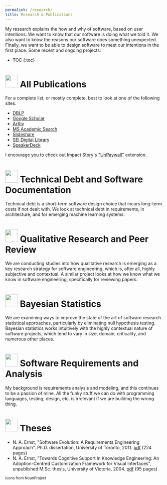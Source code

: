 ```yaml
---
permalink: /research/
title: Research & Publications
---
```


My research explains the how and why of software, based on user intentions. We want to know that our software is doing what we told it. We also want to know the reasons our software does something unexpected. Finally, we want to be able to design software to meet our intentions in the first place. Some recent and ongoing projects:

<!-- 
This is particularly important today:

* extensive use of "other people's code" in the form of libraries and packages; 
* software running on "other people's computers", i.e., the cloud; 
* software with a wide latitude to make its own decisions, often relying on opaque machine learning algorithms. -->

- TOC
{:toc}

# <img width="40px" src="{{site.baseurl}}/images/noun_Mortarboard_1727785_000000.png"/> All Publications
For a complete list, or mostly complete, best to look at one of the following sites. 

<ul>
    <li><a href="http://www.informatik.uni-trier.de/~ley/pers/hd/e/Ernst:Neil_A=" itemprop="sameAs"><i class="ai ai-dblp-square ai-fw" aria-hidden="true"></i> DBLP</a></li>
    <li><a href="http://scholar.google.com/citations?user=byBabzAAAAAJ&hl=en" itemprop="sameAs"><i class="ai ai-google-scholar ai-fw" aria-hidden="true"></i> Google Scholar</a></li>
     <li><a href="https://arxiv.org/search?searchtype=author&query=Ernst%2C+N+A" itemprop="sameAs"><i class="ai ai-google-scholar ai-fw" aria-hidden="true"></i> ArXiv</a></li>
    <li><a href="http://academic.research.microsoft.com/Author/2155512/neil-a-ernst" itemprop="sameAs"><i class="fa fa-windows fa-fw" aria-hidden="true"></i> MS Academic Search</a></li>
    <li><a href="http://www.slideshare.net/NeilErnst" itemprop="sameAs"><i class="fa fa-slideshare fa-fw" aria-hidden="true"></i> Slideshare</a></li>
    <li><a href="http://resources.sei.cmu.edu/library/author.cfm?authorID=2125" itemprop="sameAs"><i class="fa fa-industry fa-fw" aria-hidden="true"></i> SEI Digital Library</a></li>
    <li><a href="https://speakerdeck.com/neilernst/" itemprop="sameAs"><i class="fa fa-github fa-fw" aria-hidden="true"></i> SpeakerDeck</a></li>
</ul>

I encourage you to check out Impact Story's ["UnPaywall"](http://unpaywall.org/) extension.

# <img width="40px" src="{{site.baseurl}}/images/noun_financial debt_1613245_000000.png"/> Technical Debt and Software Documentation 
Technical debt is a short-term software design choice that incurs long-term costs if not dealt with. We look at technical debt in requirements, in architecture, and for emerging machine learning systems. 

<!--1. (short paper)  M. P. Robillard, A. Marcus, C. Treude, G. Bavota, O. Chaparro, N. Ernst, M. A. Gerosa, M. Godfrey, M. Lanza, M. Linares-Vásquez, G. Murphy, L. Moreno, D. Shepherd, and E. Wong, "On-Demand Developer Documentation", ICSME ’17: 33rd Int’l. Conf. on Software Maintenance and Evolution (AR: 58%) [preprint c/o C. Treude](https://ctreude.files.wordpress.com/2017/08/icsme17b.pdf)
2. Neil A. Ernst, Stephany Bellomo, Ipek Ozkaya, Robert Nord, "What to Fix? Distinguishing between design and non-design rules in automated tools", *International Conference on Software Architecture*, Gothenburg, 2017. [preprint](/papers/icsa17short.pdf) • [long version](/papers/icsa17long.pdf) • [blog post](https://insights.sei.cmu.edu/sei_blog/2017/05/automating-design-analysis.html)
2. **Neil A. Ernst**, Stephany Bellomo, Robert Nord, Ipek Ozkaya, Ian Gorton: "Measure It, Manage It, Ignore It: Software Practitioners and Technical Debt". International Conference on Foundations of Software Engineering/European Software Engineering Conference (ESEC/FSE), Bergamo, Italy, 2015. **Distinguished paper award.** (Acceptance rate: 25.4%, 291 submissions). [Data](https://github.com/neilernst/td-survey) • [preprint](/papers/fse15.pdf) • [blog](http://bit.ly/sei-td) • [slides](http://www.slideshare.net/NeilErnst/measure-it-manage-it-ignore-it-software-practitioners-and-technical-debt)  -->

# <img width="40px" src="{{site.baseurl}}/images/noun_PhysicalExam_301421_000000.png"/> Qualitative Research and Peer Review
We are conducting studies into how qualitative research is emerging as a key research strategy for software engineering, which is, after all, highly subjective and contextual. A similar project looks at how we know what we know in software engineering, specifically for reviewing papers.

# <img width="40px" src="{{site.baseurl}}/images/noun_Normal distribution_991167_000000.png"/> Bayesian Statistics
We are examining ways to improve the state of the art of software research statistical approaches, particularly by eliminating null hypothesis testing. Bayesian statistics works intuitively with the highly contextual nature of software projects, which tend to vary in size, domain, criticality, and numerous other places. 

<!-- 2. (short paper) Neil A. Ernst, "Bayesian Hierarchical Models for Tailoring Metrics Thresholds", Intl Working Conference on Mining Software Repositories, 2018. [arxiv](https://arxiv.org/abs/1804.02443) • [slides](https://speakerdeck.com/neilernst/bayesian-hierarchical-modeling-for-software-metrics?slide=1) -->


# <img width="40px" src="{{site.baseurl}}/images/noun_students_21562_000000.png"/> Software Requirements and Analysis
My background is requirements analysis and modeling, and this continues to be a passion of mine. All the funky stuff we can do with programming languages, testing, design, etc. is irrelevant if we are building the wrong thing. 

<!-- 1. George Mathew, Tim Menzies, **Neil A. Ernst**, John Klein, "Shorter Reasoning About Larger Requirements Models", *International Requirements Engineering Conference*, Porto, 2017. [arXiv:1702.05568](https://arxiv.org/abs/1702.05568#)
1. **Neil A. Ernst**, Mary Popeck, Felix Bachmann, Patrick Donohoe, Creating Software Modernization Roadmaps: The Architecture Options Workshop". *Working International Conference on Software Architecture (WICSA)*, Venice, Italy, 2016. [preprint](/papers/aows-wicsa.pdf)
1. Ivan J. Jureta, Alexander Borgida, Neil A. Ernst, and John Mylopoulos. "The requirements problem for adaptive systems". ACM Transactions on Management Information Systems, 5(3):17:1–17:33, September 2014. [preprint](/papers/tmis-v43.pdf) [publisher](http://dx.doi.org/10.1145/2629376)
2. Neil A. Ernst, Alexander Borgida, Ivan J. Jureta, John Mylopoulos, "Agile requirements engineering via paraconsistent reasoning", _Information Systems_, 43: 100–116, July 2014. [preprint](https://dl.dropboxusercontent.com/u/340814/caise-journal.pdf) - [publisher](http://dx.doi.org/10.1016/j.is.2013.05.008)  -->


<!-- 3. John Klein, Ian Gorton, **Neil A. Ernst**, Patrick Donohoe, Kim Pham, Christian Matser, "Application-specific evaluation of NoSQL databases", International Big Data Congress, New York, 2015.
4. Stephany Bellomo, **Neil A. Ernst**, Robert L. Nord, Rick Kazman: "Toward Design Decisions to Enable Deployability: Empirical Study of Three Projects Reaching for the Continuous Delivery Holy Grail''. International Conference on Dependable Systems and Networks, Atlanta, pp. 702-707, 2014.
5. **Neil A. Ernst**, A. Borgida, J. Mylopoulos, I. Jureta, “Agile Requirements Evolution via Paraconsistent Reasoning”, _International Conference on Advanced Information Systems Engineering (CAISE)_, Gdansk, Poland, June 2012. [preprint](/papers/caise-incons.pdf) • [slides](http://www.slideshare.net/NeilErnst/supporting-agile-requirements-evolution-via-paraconsistent-reasoining)
6. **N. A. Ernst**, A. Borgida, I. Jureta, "Finding Incremental Solutions for Evolving Requirements," _International Conference on Requirements Engineering_, Trento: September, 2011. [pre-print](/papers/ernst-re2011.pdf) • [slides](http://www.slideshare.net/NeilErnst/finding-incremental-solutions-for-evolving-requirements)
8. **N. A. Ernst**, J. Mylopoulos, A. Borgida, and I. J. Jureta, "Reasoning with Optional and Preferred Requirements," _International Conference on Conceptual Modeling (ER)_, Vancouver: November, 2010. [preprint](/papers/ernst-er2010-merge.pdf) • [slides](http://www.slideshare.net/NeilErnst/er2010-ppt)
9. Ivan J. Jureta, Alex Borgida, **Neil A. Ernst**, John Mylopoulos, "Techne: Towards a New Generation of Requirements Modeling Languages with Goals, Preferences, and Inconsistency Handling",  _International Conference on Requirements Engineering_ (RE), Sydney: September, 2010. [preprint](/papers/techne-re10-v3_2-10p-camready.pdf) -->


<!-- 3. A. Hindle, N. A. Ernst, M. Godfrey, J. Mylopoulos, "Automated topic naming to support cross-project analysis of software maintenance activities," _Empirical Software Engineering Journal_, May 2012. (invited extended version of the MSR paper) [preprint](https://dl.dropboxusercontent.com/u/340814/ese.pdf) [publisher](http://dx.doi.org/10.1007/s10664-012-9209-9) [Data/addenda](http://softwareprocess.es/static/What's_in_a_Name.html)
7. Neil A. Ernst, M.-A. Storey, P. Allen, "Cognitive Support for Ontology Modeling", _Int. J. Human-Computer Studies_, 62 (5), May 2005, Pages 553-577. [pdf](/papers/ijhcs-protege.pdf) -->


<!-- 5. Neil A. Ernst, A. Borgida, I. Jureta, J. Mylopoulos, "An Overview of Requirements Evolution", in T. Mens, A. Serebrenik, A. Cleve (eds.): _Evolving Software Systems_, pp 3--32, Springer, 2014. [paywall](http://dx.doi.org/10.1007/978-3-642-45398-4_1)
6. N. Ernst, I. Ozkaya, R. Nord, J. Delange, S. Bellomo, I. Gorton, "Understanding the Role of Constraints on Architecturally Significant Requirements", _International Workshop on the Twin Peaks of Requirements and Architecture (TwinPeaks)_ at RE, Rio de Janeiro, July 2013. [preprint](https://dl.dropboxusercontent.com/u/340814/connect-twin-peaks.pdf) 
7. Neil A. Ernst, Gail Murphy, "Case Studies in Just-In-Time Requirements Analysis", _International Workshop on Empirical Requirements Engineering_ at RE, Chicago, September 2012. [preprint](/papers/empire12.pdf) - [slides](http://www.slideshare.net/NeilErnst/case-studies-in-justintime-requirements-analysis)
8. Neil A. Ernst, "On the Role of Requirements in Understanding and Managing Technical Debt", position paper at _International Workshop on Managing Technical Debt _at ICSE, Zurich, June 2012. [preprint](/papers/techdebt.pdf) - [slides](http://www.slideshare.net/NeilErnst/technical-debt-and-requirements#)
15. Jorge Aranda, Neil A. Ernst, Jennifer Horkoff, S. M. Easterbrook, [A Framework for Empirical Evaluation of Model Comprehensibility](http://www.cs.toronto.edu/%7Ejaranda/pubs/Aranda-MiSE2007.pdf), _International Workshop on Modeling in Software Engineering (MiSE-07)_, at the 29th International Conference on Software Engineering (ICSE'07), Minneapolis, USA, 19-20 May 2007.
16. Neil A. Ernst, Y. Yu, J. Mylopoulos, "Visualizing non-functional requirements", presented at _Workshop on Requirements Engineering Visualization_ at RE 2006, Minneapolis, September 11, 2006. [slides](http://www.slideshare.net/NeilErnst/rev06)
17. M. A. Storey, M. A. Musen, J. Silva, C. Best, N. Ernst, R. Fergerson, and N. F. Noy, "Jambalaya: Interactive visualization to enhance ontology authoring and knowledge acquisition in Protege," presented at _Workshop on Interactive Tools for Knowledge Capture_, K-CAP-2001, Victoria, B.C. Canada, 2001. [pdf](/papers/storey-kcap2001.pdf) -->

<!-- ### Tech reports (aka unaccepted papers)
* Neil Ernst, Stephany Bellomo, Robert L. Nord, and Ipek Ozkaya, "Enabling Incremental Iterative Development at Scale: Quality Attribute Refinement and Allocation in Practice", [SEI/CMU-2015-TR-008](http://resources.sei.cmu.edu/library/asset-view.cfm?assetid=439055), 2015.
* Ivan Jureta, Alexander Borgida, Neil A. Ernst, "Mixed-Variable Requirements Roadmaps and their Role in the Requirements Engineering of Adaptive Systems". [arXiv:1102.4178](http://arxiv.org/abs/1102.4178). -->

# <img width="40px" src="{{site.baseurl}}/images/noun_Man Push The Stone_1441102_000000.png"/> Theses

* N. A. Ernst, "Software Evolution: A Requirements Engineering Approach". Ph.D. dissertation, University of Toronto, 2011. [pdf](https://tspace.library.utoronto.ca/bitstream/1807/32707/1/Ernst_Neil_A_201206_PhD_thesis.pdf) (224 pages)
* N. A. Ernst, "Towards Cognitive Support in Knowledge Engineering: An Adoption-Centred Customization Framework for Visual Interfaces", unpublished M.Sc. thesis, University of Victoria, 2004. [pdf](/papers/neil-thesis-final.pdf) (95 pages)

<small>Icons from NounProject</small>
